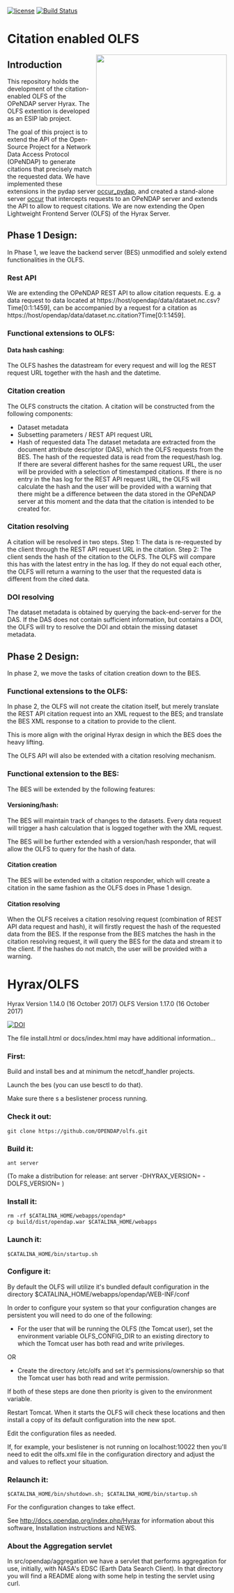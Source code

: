 [![license](https://img.shields.io/github/license/ESIPFed/eskg.svg?maxAge=2592000?style=plastic)](http://www.apache.org/licenses/LICENSE-2.0)
[![Build Status](https://travis-ci.org/ESIPFed/eskg.svg?branch=master)](https://travis-ci.org/ESIPFed/eskg)

# Citation enabled OLFS

<img src="http://www.esipfed.org/sites/default/files/esip-logo.png" align="right" width="300" />

## Introduction
This repository holds the development of the citation-enabled OLFS of the OPeNDAP server Hyrax. The OLFS extention is developed as an ESIP lab project.  

The goal of this project is to extend the API of the Open-Source Project for a Network Data Access Protocol (OPeNDAP) to generate citations that precisely match the requested data. We have implemented these extensions in the pydap server [occur_pydap](https://github.com/NiklasPhabian/occur_pydap), and created a stand-alone server [occur](https://github.com/NiklasPhabian/occur) that intercepts requests to an OPeNDAP server and extends the API to allow to request citations. We are now extending the Open Lightweight Frontend Server (OLFS) of the Hyrax Server. 

## Phase 1 Design:
In Phase 1, we leave the backend server (BES) unmodified and solely extend functionalities in the OLFS.

[phase1_design]:doc/README/OLFSextention.jpg


### Rest API
We are extending the OPeNDAP REST API to allow citation requests. E.g. a data request to data located at
https://host/opendap/data/dataset.nc.csv?Time[0:1:1459], can be accompanied by a request for a citation as https://host/opendap/data/dataset.nc.citation?Time[0:1:1459].

### Functional extensions to OLFS:
#### Data hash cashing:
The OLFS hashes the datastream for every request and will log the REST request URL together with the hash and the datetime.

### Citation creation
The OLFS constructs the citation. A citation will be constructed from the following components:
* Dataset metadata
* Subsetting parameters / REST API request URL
* Hash of requested data
The dataset metadata are extracted from the document attribute descriptor (DAS), which the OLFS requests from the BES. The hash of the requested data is read from the request/hash log. If there are several different hashes for the same request URL, the user will be provided with a selection of timestamped citations. If there is no entry in the has log for the REST API request URL, the OLFS will calculate the hash and the user will be provided with a warning that there might be a difference between the data stored in the OPeNDAP server at this moment and the data that the citation is intended to be created for.

### Citation resolving
A citation will be resolved in two steps. 
Step 1: The data is re-requested by the client through the REST API request URL in the citation. 
Step 2: The client sends the hash of the citation to the OLFS. The OLFS will compare this has with the latest entry in the has log. If they do not equal each other, the OLFS will return a warning to the user that the requested data is different from the cited data.

### DOI resolving
The dataset metadata is obtained by querying the back-end-server for the DAS. If the DAS does not contain sufficient information, but contains a DOI, the OLFS will try to resolve the DOI and obtain the missing dataset metadata.

## Phase 2 Design:
In phase 2, we move the tasks of citation creation down to the BES.

### Functional extensions to the OLFS:
In phase 2, the OLFS will not create the citation itself, but merely translate the REST API citation request into an XML request to the BES; and translate the BES XML response to a citation to provide to the client.

This is more align with the original Hyrax design in which the BES does the heavy lifting.

The OLFS API will also be extended with a citation resolving mechanism.

### Functional extension to the BES:
The BES will be extended by the following features:

#### Versioning/hash:
The BES will maintain track of changes to the datasets. Every data request will trigger a hash calculation that is logged together with the XML request.

The BES will be further extended with a version/hash responder, that will allow the OLFS to query for the hash of data.

#### Citation creation
The BES will be extended with a citation responder, which will create a citation in the same fashion as the OLFS does in Phase 1 design.

#### Citation resolving
When the OLFS receives a citation resolving request (combination of REST API data request and hash), it will firstly request the hash of the requested data from the BES. If the response from the BES matches the hash in the citation resolving request, it will query the BES for the data and stream it to the client.
If the hashes do not match, the user will be provided with a warning.



# Hyrax/OLFS

Hyrax Version 1.14.0  (16 October 2017)
OLFS  Version 1.17.0  (16 October 2017)

[![DOI](https://www.zenodo.org/badge/26560831.svg)](https://www.zenodo.org/badge/latestdoi/26560831)

The file install.html or docs/index.html may have additional information...

### First:

Build and install bes and at minimum the netcdf_handler projects.

Launch the bes (you can use besctl to do that). 

Make sure there s a beslistener process running.

### Check it out:

    git clone https://github.com/OPENDAP/olfs.git


### Build it:

    ant server

(To make a distribution for release:  ant server -DHYRAX_VERSION=<num> -DOLFS_VERSION=<num> )

### Install it:

    rm -rf $CATALINA_HOME/webapps/opendap*
    cp build/dist/opendap.war $CATALINA_HOME/webapps

### Launch it:

    $CATALINA_HOME/bin/startup.sh

### Configure it:

By default the OLFS will utilize it's bundled default configuration in the directory
    $CATALINA_HOME/webapps/opendap/WEB-INF/conf

In order to configure your system so that your configuration changes are persistent 
you will need to do one of the following:

* For the user that will be running the OLFS (the Tomcat user), set
the environment variable OLFS_CONFIG_DIR to an existing directory to
which the Tomcat user has both read and write privileges.

OR

* Create the directory /etc/olfs and set it's permissions/ownership so
that the Tomcat user has both read and write permission.

If both of these steps are done then priority is given to the environment variable.

Restart Tomcat. When it starts the OLFS will check these locations and then install a copy of its default configuration into the new spot.

Edit the configuration files as needed.

If, for example, your beslistener is not running on localhost:10022
then you'll need to edit the olfs.xml file in the configuration
directory and adjust the <host> and <port> values to reflect your
situation.

### Relaunch it:

    $CATALINA_HOME/bin/shutdown.sh; $CATALINA_HOME/bin/startup.sh

For the configuration changes to take effect.

See http://docs.opendap.org/index.php/Hyrax for information about this software, Installation
instructions and NEWS.

### About the Aggregation servlet

In src/opendap/aggregation we have a servlet that performs aggregation for use,
initially, with NASA's EDSC (Earth Data Search Client). In that directory you
will find a README along with some help in testing the servlet using curl.
